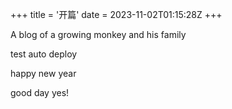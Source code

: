+++
title = '开篇'
date = 2023-11-02T01:15:28Z
+++

A blog of a growing monkey and his family

test auto deploy

happy new year

good day yes!
